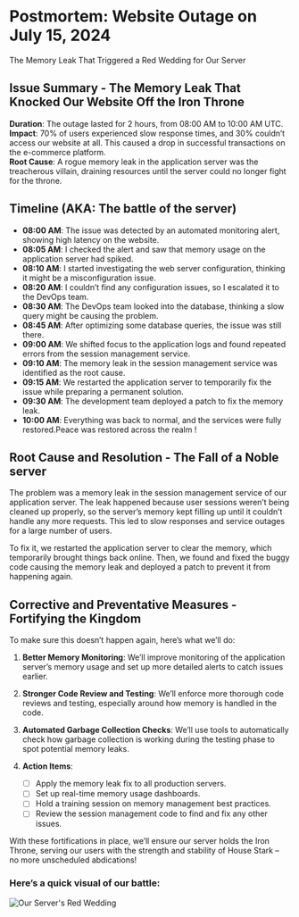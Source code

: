 # Postmortem: Website Outage on July 15, 2024
The Memory Leak That Triggered a Red Wedding for Our Server

## Issue Summary - The Memory Leak That Knocked Our Website Off the Iron Throne

**Duration**: The outage lasted for 2 hours, from 08:00 AM to 10:00 AM UTC.  
**Impact**: 70% of users experienced slow response times, and 30% couldn’t access our website at all. This caused a drop in successful transactions on the e-commerce platform.  
**Root Cause**: A rogue memory leak in the application server was the treacherous villain, draining resources until the server could no longer fight for the throne.

## Timeline (AKA: The battle of the server)

- **08:00 AM**: The issue was detected by an automated monitoring alert, showing high latency on the website.
- **08:05 AM**: I checked the alert and saw that memory usage on the application server had spiked.
- **08:10 AM**: I started investigating the web server configuration, thinking it might be a misconfiguration issue.
- **08:20 AM**: I couldn’t find any configuration issues, so I escalated it to the DevOps team.
- **08:30 AM**: The DevOps team looked into the database, thinking a slow query might be causing the problem.
- **08:45 AM**: After optimizing some database queries, the issue was still there.
- **09:00 AM**: We shifted focus to the application logs and found repeated errors from the session management service.
- **09:10 AM**: The memory leak in the session management service was identified as the root cause.
- **09:15 AM**: We restarted the application server to temporarily fix the issue while preparing a permanent solution.
- **09:30 AM**: The development team deployed a patch to fix the memory leak.
- **10:00 AM**: Everything was back to normal, and the services were fully restored.Peace was restored across the realm !

## Root Cause and Resolution - The Fall of a Noble server

The problem was a memory leak in the session management service of our application server. The leak happened because user sessions weren’t being cleaned up properly, so the server’s memory kept filling up until it couldn’t handle any more requests. This led to slow responses and service outages for a large number of users.

To fix it, we restarted the application server to clear the memory, which temporarily brought things back online. Then, we found and fixed the buggy code causing the memory leak and deployed a patch to prevent it from happening again.

## Corrective and Preventative Measures - Fortifying the Kingdom

To make sure this doesn’t happen again, here’s what we’ll do:

1. **Better Memory Monitoring**: We’ll improve monitoring of the application server’s memory usage and set up more detailed alerts to catch issues earlier.
   
2. **Stronger Code Review and Testing**: We’ll enforce more thorough code reviews and testing, especially around how memory is handled in the code.

3. **Automated Garbage Collection Checks**: We’ll use tools to automatically check how garbage collection is working during the testing phase to spot potential memory leaks.

4. **Action Items**:
   - [ ] Apply the memory leak fix to all production servers.
   - [ ] Set up real-time memory usage dashboards.
   - [ ] Hold a training session on memory management best practices.
   - [ ] Review the session management code to find and fix any other issues.

With these fortifications in place, we’ll ensure our server holds the Iron Throne, serving our users with the strength and stability of House Stark – no more unscheduled abdications!

### Here’s a quick visual of our battle:

![Our Server's Red Wedding](https://i.imgur.com/wwSCW8v.jpeg)
